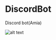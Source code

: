 # DiscordBot
Discord bot(Amia)

![alt text](http://img10.joyreactor.cc/pics/post/full/mochiiimo-Amiya-%28Arknights%29-Arknights-%D0%98%D0%B3%D1%80%D1%8B-6547331.jpeg "Сосочка дивочка")